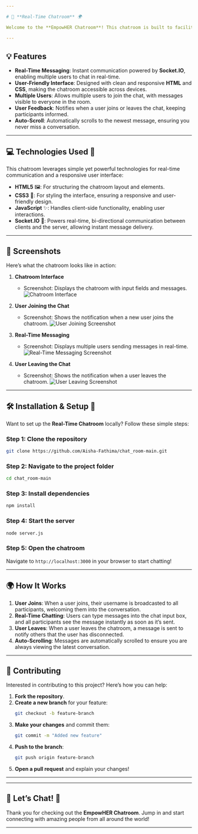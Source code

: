 ```yaml
---

# 💬 **Real-Time Chatroom** 🌍

Welcome to the **EmpowHER Chatroom**! This chatroom is built to facilitate **real-time conversations** between users, allowing women from all around the world to connect, share experiences, and provide mutual support. Whether you're discussing health, careers, or personal challenges, this chatroom makes sure you can communicate instantly and seamlessly.

---
```


## 💡 **Features**

- **Real-Time Messaging**: Instant communication powered by **Socket.IO**, enabling multiple users to chat in real-time.
- **User-Friendly Interface**: Designed with clean and responsive **HTML** and **CSS**, making the chatroom accessible across devices.
- **Multiple Users**: Allows multiple users to join the chat, with messages visible to everyone in the room.
- **User Feedback**: Notifies when a user joins or leaves the chat, keeping participants informed.
- **Auto-Scroll**: Automatically scrolls to the newest message, ensuring you never miss a conversation.

---

## 💻 **Technologies Used** 🔧

This chatroom leverages simple yet powerful technologies for real-time communication and a responsive user interface:

- **HTML5** 🖼️: For structuring the chatroom layout and elements.
- **CSS3** 🎨: For styling the interface, ensuring a responsive and user-friendly design.
- **JavaScript** ✨: Handles client-side functionality, enabling user interactions.
- **Socket.IO** 🔄: Powers real-time, bi-directional communication between clients and the server, allowing instant message delivery.

---

## 📸 **Screenshots**

Here’s what the chatroom looks like in action:

1. **Chatroom Interface**  
   - Screenshot: Displays the chatroom with input fields and messages.
   ![Chatroom Interface](./screenshots/chatroom_interface.png)

2. **User Joining the Chat**  
   - Screenshot: Shows the notification when a new user joins the chatroom.
   ![User Joining Screenshot](./screenshots/user_join.png)

3. **Real-Time Messaging**  
   - Screenshot: Displays multiple users sending messages in real-time.
   ![Real-Time Messaging Screenshot](./screenshots/real_time_chat.png)

4. **User Leaving the Chat**  
   - Screenshot: Shows the notification when a user leaves the chatroom.
   ![User Leaving Screenshot](./screenshots/user_leave.png)


---

## 🛠️ **Installation & Setup** 🚀

Want to set up the **Real-Time Chatroom** locally? Follow these simple steps:

### Step 1: Clone the repository
```bash
git clone https://github.com/Aisha-Fathima/chat_room-main.git
```

### Step 2: Navigate to the project folder
```bash
cd chat_room-main
```

### Step 3: Install dependencies
```bash
npm install
```

### Step 4: Start the server
```bash
node server.js
```

### Step 5: Open the chatroom
Navigate to `http://localhost:3000` in your browser to start chatting!

---

## 🌍 **How It Works**

1. **User Joins**: When a user joins, their username is broadcasted to all participants, welcoming them into the conversation.
2. **Real-Time Chatting**: Users can type messages into the chat input box, and all participants see the message instantly as soon as it’s sent.
3. **User Leaves**: When a user leaves the chatroom, a message is sent to notify others that the user has disconnected.
4. **Auto-Scrolling**: Messages are automatically scrolled to ensure you are always viewing the latest conversation.

---

## 🤝 **Contributing**

Interested in contributing to this project? Here’s how you can help:

1. **Fork the repository**.
2. **Create a new branch** for your feature:  
   ```bash
   git checkout -b feature-branch
   ```
3. **Make your changes** and commit them:  
   ```bash
   git commit -m "Added new feature"
   ```
4. **Push to the branch**:  
   ```bash
   git push origin feature-branch
   ```
5. **Open a pull request** and explain your changes!

---

---

## 🎉 **Let’s Chat!** 🎉

Thank you for checking out the **EmpowHER Chatroom**. Jump in and start connecting with amazing people from all around the world!

---


 
 
